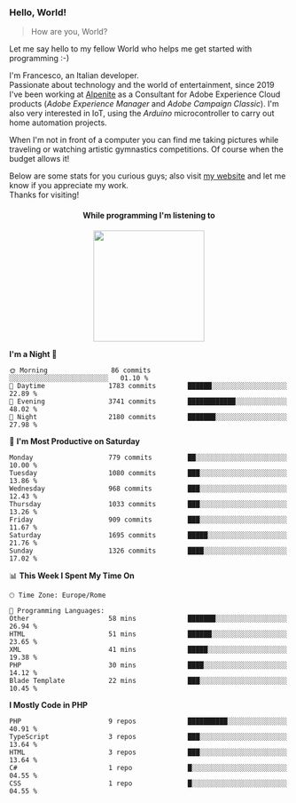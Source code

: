 ### Hello, World!

> How are you, World?

Let me say hello to my fellow World who helps me get started with programming :-)

I'm Francesco, an Italian developer.  
Passionate about technology and the world of entertainment, since 2019 I've been working at [Alpenite](https://www.alpenite.com) as a Consultant for Adobe Experience Cloud products (*Adobe Experience Manager* and *Adobe Campaign Classic*). I'm also very interested in IoT, using the *Arduino* microcontroller to carry out home automation projects.

When I'm not in front of a computer you can find me taking pictures while traveling or watching artistic gymnastics competitions. Of course when the budget allows it!

Below are some stats for you curious guys; also visit [my website](https://www.francescorega.eu) and let me know if you appreciate my work.  
Thanks for visiting!

<div align="center">
  <h4>While programming I'm listening to</h4>
  <a href="https://apps.francescorega.eu/now-playing/11147232609" target="_blank"><img src="https://apps.francescorega.eu/now-playing/11147232609" width="200"></a>
</div>

<!--START_SECTION:waka-->
**I'm a Night 🦉** 

```text
🌞 Morning                86 commits          ░░░░░░░░░░░░░░░░░░░░░░░░░   01.10 % 
🌆 Daytime                1783 commits        ██████░░░░░░░░░░░░░░░░░░░   22.89 % 
🌃 Evening                3741 commits        ████████████░░░░░░░░░░░░░   48.02 % 
🌙 Night                  2180 commits        ███████░░░░░░░░░░░░░░░░░░   27.98 % 
```
📅 **I'm Most Productive on Saturday** 

```text
Monday                   779 commits         ██░░░░░░░░░░░░░░░░░░░░░░░   10.00 % 
Tuesday                  1080 commits        ███░░░░░░░░░░░░░░░░░░░░░░   13.86 % 
Wednesday                968 commits         ███░░░░░░░░░░░░░░░░░░░░░░   12.43 % 
Thursday                 1033 commits        ███░░░░░░░░░░░░░░░░░░░░░░   13.26 % 
Friday                   909 commits         ███░░░░░░░░░░░░░░░░░░░░░░   11.67 % 
Saturday                 1695 commits        █████░░░░░░░░░░░░░░░░░░░░   21.76 % 
Sunday                   1326 commits        ████░░░░░░░░░░░░░░░░░░░░░   17.02 % 
```


📊 **This Week I Spent My Time On** 

```text
🕑︎ Time Zone: Europe/Rome

💬 Programming Languages: 
Other                    58 mins             ███████░░░░░░░░░░░░░░░░░░   26.94 % 
HTML                     51 mins             ██████░░░░░░░░░░░░░░░░░░░   23.65 % 
XML                      41 mins             █████░░░░░░░░░░░░░░░░░░░░   19.38 % 
PHP                      30 mins             ████░░░░░░░░░░░░░░░░░░░░░   14.12 % 
Blade Template           22 mins             ███░░░░░░░░░░░░░░░░░░░░░░   10.45 % 
```

**I Mostly Code in PHP** 

```text
PHP                      9 repos             ██████████░░░░░░░░░░░░░░░   40.91 % 
TypeScript               3 repos             ███░░░░░░░░░░░░░░░░░░░░░░   13.64 % 
HTML                     3 repos             ███░░░░░░░░░░░░░░░░░░░░░░   13.64 % 
C#                       1 repo              █░░░░░░░░░░░░░░░░░░░░░░░░   04.55 % 
CSS                      1 repo              █░░░░░░░░░░░░░░░░░░░░░░░░   04.55 % 
```




<!--END_SECTION:waka-->
